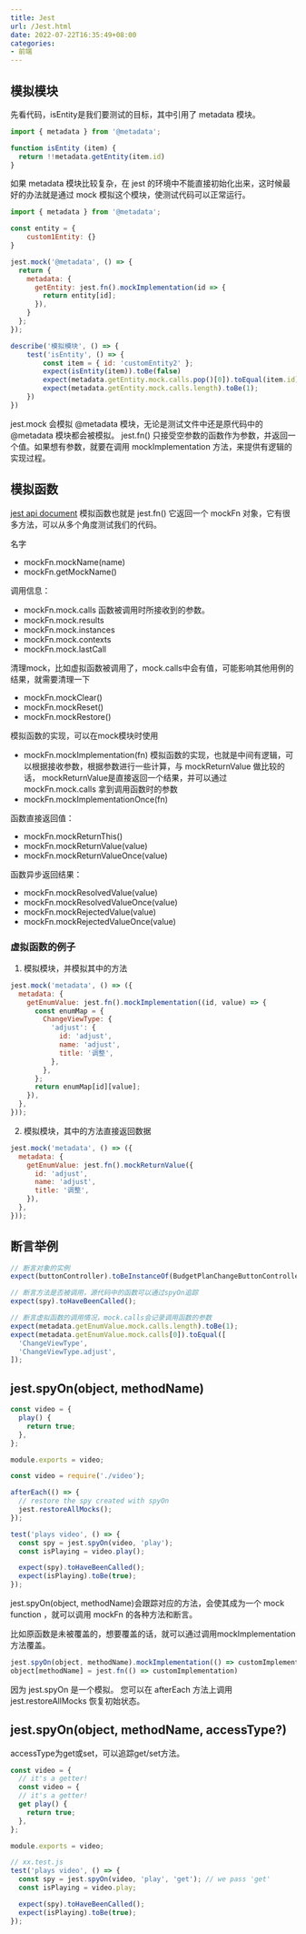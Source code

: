 ```yaml
---
title: Jest
url: /Jest.html
date: 2022-07-22T16:35:49+08:00
categories:
- 前端
---
```


## 模拟模块

先看代码，isEntity是我们要测试的目标，其中引用了 metadata 模块。

```js
import { metadata } from '@metadata';

function isEntity (item) {
  return !!metadata.getEntity(item.id)
}
```

如果 metadata 模块比较复杂，在 jest 的环境中不能直接初始化出来，这时候最好的办法就是通过 mock 模拟这个模块，使测试代码可以正常运行。

```js
import { metadata } from '@metadata';

const entity = {
    custom1Entity: {}
}

jest.mock('@metadata', () => {
  return {
    metadata: {
      getEntity: jest.fn().mockImplementation(id => {
        return entity[id];
      }),
    }
  };
});

describe('模拟模块', () => {
    test('isEntity', () => {
        const item = { id: 'customEntity2' };
        expect(isEntity(item)).toBe(false)
        expect(metadata.getEntity.mock.calls.pop()[0]).toEqual(item.id);
        expect(metadata.getEntity.mock.calls.length).toBe(1);
    })
})
```

jest.mock 会模拟 @metadata 模块，无论是测试文件中还是原代码中的 @metadata 模块都会被模拟。
jest.fn() 只接受空参数的函数作为参数，并返回一个值。如果想有参数，就要在调用 mockImplementation 方法，来提供有逻辑的实现过程。

## 模拟函数
[jest api document](https://jestjs.io/zh-Hans/docs/mock-function-api#mockfnmockresolvedvaluevalue)
模拟函数也就是 jest.fn() 它返回一个 mockFn 对象，它有很多方法，可以从多个角度测试我们的代码。

名字
- mockFn.mockName(name)
- mockFn.getMockName()

调用信息：
- mockFn.mock.calls 函数被调用时所接收到的参数。
- mockFn.mock.results
- mockFn.mock.instances
- mockFn.mock.contexts
- mockFn.mock.lastCall

清理mock，比如虚拟函数被调用了，mock.calls中会有值，可能影响其他用例的结果，就需要清理一下
- mockFn.mockClear()
- mockFn.mockReset()
- mockFn.mockRestore()

模拟函数的实现，可以在mock模块时使用
- mockFn.mockImplementation(fn)  模拟函数的实现，也就是中间有逻辑，可以根据接收参数，根据参数进行一些计算，与 mockReturnValue 做比较的话，
mockReturnValue是直接返回一个结果，并可以通过 mockFn.mock.calls 拿到调用函数时的参数
- mockFn.mockImplementationOnce(fn)

函数直接返回值：
- mockFn.mockReturnThis()
- mockFn.mockReturnValue(value)
- mockFn.mockReturnValueOnce(value)

函数异步返回结果：
- mockFn.mockResolvedValue(value)
- mockFn.mockResolvedValueOnce(value)
- mockFn.mockRejectedValue(value)
- mockFn.mockRejectedValueOnce(value)
### 虚拟函数的例子
1. 模拟模块，并模拟其中的方法
```js
jest.mock('metadata', () => ({
  metadata: {
    getEnumValue: jest.fn().mockImplementation((id, value) => {
      const enumMap = {
        ChangeViewType: {
          'adjust': {
            id: 'adjust',
            name: 'adjust',
            title: '调整',
          },
        },
      };
      return enumMap[id][value];
    }),
  },
}));
```

2. 模拟模块，其中的方法直接返回数据
```js
jest.mock('metadata', () => ({
  metadata: {
    getEnumValue: jest.fn().mockReturnValue({
      id: 'adjust',
      name: 'adjust',
      title: '调整',
    }),
  },
}));
```

## 断言举例
```js
// 断言对象的实例
expect(buttonController).toBeInstanceOf(BudgetPlanChangeButtonController);

// 断言方法是否被调用，源代码中的函数可以通过spyOn追踪
expect(spy).toHaveBeenCalled();

// 断言虚拟函数的调用情况，mock.calls会记录调用函数的参数
expect(metadata.getEnumValue.mock.calls.length).toBe(1);
expect(metadata.getEnumValue.mock.calls[0]).toEqual([
  'ChangeViewType',
  'ChangeViewType.adjust',
]);
```

## jest.spyOn(object, methodName)
```js
const video = {
  play() {
    return true;
  },
};

module.exports = video;
```
```js
const video = require('./video');

afterEach(() => {
  // restore the spy created with spyOn
  jest.restoreAllMocks();
});

test('plays video', () => {
  const spy = jest.spyOn(video, 'play');
  const isPlaying = video.play();

  expect(spy).toHaveBeenCalled();
  expect(isPlaying).toBe(true);
});
```
jest.spyOn(object, methodName)会跟踪对应的方法，会使其成为一个 mock function ，就可以调用 mockFn 的各种方法和断言。

比如原函数是未被覆盖的，想要覆盖的话，就可以通过调用mockImplementation方法覆盖。
```js
jest.spyOn(object, methodName).mockImplementation(() => customImplementation)
object[methodName] = jest.fn(() => customImplementation)
```

因为 jest.spyOn 是一个模拟。 您可以在 afterEach 方法上调用 jest.restoreAllMocks 恢复初始状态。

## jest.spyOn(object, methodName, accessType?)
accessType为get或set，可以追踪get/set方法。
```js
const video = {
  // it's a getter!
  const video = {
  // it's a getter!
  get play() {
    return true;
  },
};

module.exports = video;

// xx.test.js
test('plays video', () => {
  const spy = jest.spyOn(video, 'play', 'get'); // we pass 'get'
  const isPlaying = video.play;

  expect(spy).toHaveBeenCalled();
  expect(isPlaying).toBe(true);
});
```